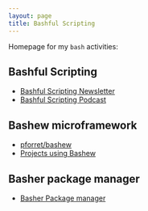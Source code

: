 ```yaml
---
layout: page
title: Bashful Scripting
---
```


Homepage for my `bash` activities:

## Bashful Scripting
* <i class="fas fa-inbox"></i> [Bashful Scripting Newsletter](/newsletter)
* <i class="fab fa-youtube"></i> [Bashful Scripting Podcast](/podcast)

## Bashew microframework
* <i class="fab fa-github"></i> [pforret/bashew](https://github.com/pforret/bashew)
* <i class="fas fa-terminal"></i> [Projects using Bashew](/bashew)

## Basher package manager
* <i class="fas fa-cube"></i> [Basher Package manager](https://www.basher.it)
